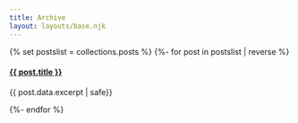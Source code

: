 ```yaml
---
title: Archive
layout: layouts/base.njk
---
```

<section class="posts">
{% set postslist = collections.posts %}
{%- for post in postslist | reverse %}
<article>

<h4><a href="{{ post.url }}">{{ post.title }}</a></h4>

{{ post.data.excerpt | safe}}

</article>
{%- endfor %}


</section>

